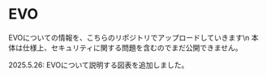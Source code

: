 # EVO
EVOについての情報を、こちらのリポジトリでアップロードしていきます\n
本体は仕様上、セキュリティに関する問題を含むのでまだ公開できません。

2025.5.26:
EVOについて説明する図表を追加しました。
